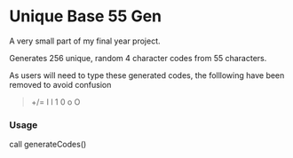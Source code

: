 # Unique Base 55 Gen
A very small part of my final year project.

Generates 256 unique, random 4 character codes from 55 characters.

As users will need to type these generated codes, the folllowing have been removed to avoid confusion
>  +/= I l 1 0 o O

### Usage
call generateCodes()
